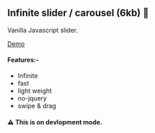 ## Infinite slider / carousel (6kb) 🚀
Vanilla Javascript slider.

[Demo](https://sadhinvr.github.io/slider/lib/index.html)

#### Features:-
- Infinite
- fast
- light weight
- no-jquery 
- swipe & drag

#### ⚠️ This is on devlopment mode.
